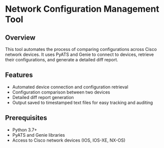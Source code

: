 # Network Configuration Management Tool

## Overview
This tool automates the process of comparing configurations across Cisco network devices. It uses PyATS and Genie to connect to devices, retrieve their configurations, and generate a detailed diff report.

## Features
- Automated device connection and configuration retrieval
- Configuration comparison between two devices
- Detailed diff report generation
- Output saved to timestamped text files for easy tracking and auditing

## Prerequisites
- Python 3.7+
- PyATS and Genie libraries
- Access to Cisco network devices (IOS, IOS-XE, NX-OS)
